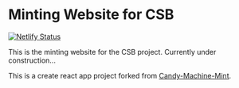 # Minting Website for CSB

[![Netlify Status](https://api.netlify.com/api/v1/badges/e6942ea0-e9b7-40b3-bcf2-c55afc5941c1/deploy-status)](https://app.netlify.com/sites/crypto-ski-bums/deploys)

This is the minting website for the CSB project. Currently under construction...

This is a create react app project forked from [Candy-Machine-Mint](https://github.com/exiled-apes/candy-machine-mint).
